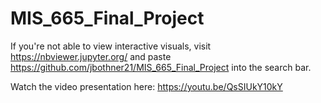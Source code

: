# MIS_665_Final_Project

If you're not able to view interactive visuals, visit https://nbviewer.jupyter.org/ and paste https://github.com/jbothner21/MIS_665_Final_Project into the search bar.

Watch the video presentation here: https://youtu.be/QsSIUkY10kY
